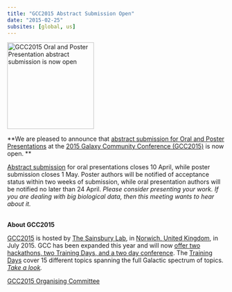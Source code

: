 ```yaml
---
title: "GCC2015 Abstract Submission Open"
date: "2015-02-25"
subsites: [global, us]
---
```

<div class='left'><a href='http://gcc2015.tsl.ac.uk/Abstracts'><img src="/images/logos/GCC2015AbstractsOpen.png" alt="GCC2015 Oral and Poster Presentation abstract submission is now open" width="200" /></a></div>

**We are pleased to announce that [abstract submission for Oral and Poster Presentations](http://gcc2015.tsl.ac.uk/Abstracts) at the [2015 Galaxy Community Conference (GCC2015)](http://gcc2015.tsl.ac.uk/) is now open.  **

[Abstract submission](http://gcc2015.tsl.ac.uk/Abstracts) for oral presentations closes 10 April, while poster submission closes 1 May. Poster authors will be notified of acceptance status within two weeks of submission, while oral presentation authors will be notified no later than 24 April.  *Please consider presenting your work. If you are dealing with big biological data, then this meeting wants to hear about it.*
<br /><br />

**About GCC2015**

[GCC2015](http://gcc2015.tsl.ac.uk/) is hosted by [The Sainsbury Lab](http://www.tsl.ac.uk/), in [Norwich, United Kingdom](http://www.visitnorwich.co.uk/), in July 2015. GCC has been expanded this year and will now [offer two hackathons, two Training Days, and a two day conference](http://gcc2015.tsl.ac.uk/programme/).  The [Training Days](http://gcc2015.tsl.ac.uk/training-day/) cover 15 different topics spanning the full Galactic spectrum of topics.  *[Take a look](http://gcc2015.tsl.ac.uk/programme/).*

[GCC2015 Organising Committee](http://gcc2015.tsl.ac.uk/organisers/)
